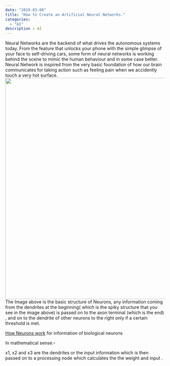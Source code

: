 ```yaml
---
date: "2019-03-08"
title: "How to Create an Artificial Neural Networks."
categories:
  - "AI"
description : AI
---
```



Neural Networks are the backend of what drives the autonomous systems today. From the feature that unlocks your phone with the simple glimpse of your face to self-driving cars, some form of neural networks is working behind the scene to mimic the human behaviour and in some case better. Neural Network is inspired from the very basic foundation of how our brain communicates for taking action such as feeling pain when we accidently touch a very hot surface.
<img src="https://cdn.kastatic.org/ka-perseus-images/b404bfc9d6246ff3475f6fd2b34fbb7374fc4873.png" width="700" align = "middle"/><br/>
The Image above is the basic structure of Neurons, any information coming from the dendrites at the beginning( which is the spiky structure that you see in the image above) is passed on to the axon terminal (which is the end) , and on to the dendrite of other neurons to the right only if a certain threshold is met.

[How Neurons work](https://www.khanacademy.org/science/health-and-medicine/human-anatomy-and-physiology/nervous-system-introduction/v/overview-of-neuron-function)  for information of biological neurons

In mathematical sense:-

x1, x2 and x3 are the dendrites or the input information which is then passed on to a processing node which calculates the the weight and input .